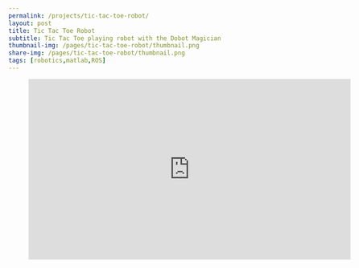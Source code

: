 ```yaml
---
permalink: /projects/tic-tac-toe-robot/
layout: post
title: Tic Tac Toe Robot
subtitle: Tic Tac Toe playing robot with the Dobot Magician
thumbnail-img: /pages/tic-tac-toe-robot/thumbnail.png
share-img: /pages/tic-tac-toe-robot/thumbnail.png
tags: [robotics,matlab,ROS]
---
```


<figure class="video_container">
  <iframe width="640" height="360" src="https://www.youtube.com/embed/gn4-HONhFDk" title="YouTube video player" frameborder="0" allow="accelerometer;  clipboard-write; encrypted-media; gyroscope; picture-in-picture" allowfullscreen></iframe>
</figure>
